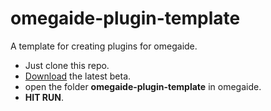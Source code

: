 # omegaide-plugin-template
A template for creating plugins for omegaide. 

- Just clone this repo.
- [Download](https://raw.githubusercontent.com/omegaui/omegaide/main/out/Omega%20IDE-dailybuild.jar) the latest beta.
- open the folder **omegaide-plugin-template** in omegaide.
- **HIT RUN**.
